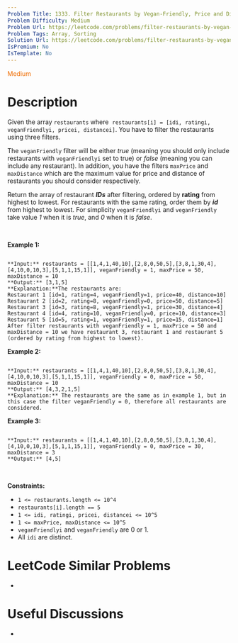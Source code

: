 ```yaml
---
Problem Title: 1333. Filter Restaurants by Vegan-Friendly, Price and Distance
Problem Difficulty: Medium
Problem Url: https://leetcode.com/problems/filter-restaurants-by-vegan-friendly-price-and-distance/
Problem Tags: Array, Sorting
Solution Url: https://leetcode.com/problems/filter-restaurants-by-vegan-friendly-price-and-distance/solution/
IsPremium: No
IsTemplate: No
---
```


<span style="color: rgb(239, 108, 0);">Medium</span>

# Description

Given the array `restaurants` where  `restaurants[i] = [idi, ratingi, veganFriendlyi, pricei, distancei]`. You have to filter the restaurants using three filters.


The `veganFriendly` filter will be either *true* (meaning you should only include restaurants with `veganFriendlyi` set to true) or *false* (meaning you can include any restaurant). In addition, you have the filters `maxPrice` and `maxDistance` which are the maximum value for price and distance of restaurants you should consider respectively.


Return the array of restaurant ***IDs*** after filtering, ordered by **rating** from highest to lowest. For restaurants with the same rating, order them by ***id*** from highest to lowest. For simplicity `veganFriendlyi` and `veganFriendly` take value *1* when it is *true*, and *0* when it is *false*.


 


**Example 1:**



```

**Input:** restaurants = [[1,4,1,40,10],[2,8,0,50,5],[3,8,1,30,4],[4,10,0,10,3],[5,1,1,15,1]], veganFriendly = 1, maxPrice = 50, maxDistance = 10
**Output:** [3,1,5] 
**Explanation:**The restaurants are:
Restaurant 1 [id=1, rating=4, veganFriendly=1, price=40, distance=10]
Restaurant 2 [id=2, rating=8, veganFriendly=0, price=50, distance=5]
Restaurant 3 [id=3, rating=8, veganFriendly=1, price=30, distance=4]
Restaurant 4 [id=4, rating=10, veganFriendly=0, price=10, distance=3]
Restaurant 5 [id=5, rating=1, veganFriendly=1, price=15, distance=1] 
After filter restaurants with veganFriendly = 1, maxPrice = 50 and maxDistance = 10 we have restaurant 3, restaurant 1 and restaurant 5 (ordered by rating from highest to lowest). 

```

**Example 2:**



```

**Input:** restaurants = [[1,4,1,40,10],[2,8,0,50,5],[3,8,1,30,4],[4,10,0,10,3],[5,1,1,15,1]], veganFriendly = 0, maxPrice = 50, maxDistance = 10
**Output:** [4,3,2,1,5]
**Explanation:** The restaurants are the same as in example 1, but in this case the filter veganFriendly = 0, therefore all restaurants are considered.

```

**Example 3:**



```

**Input:** restaurants = [[1,4,1,40,10],[2,8,0,50,5],[3,8,1,30,4],[4,10,0,10,3],[5,1,1,15,1]], veganFriendly = 0, maxPrice = 30, maxDistance = 3
**Output:** [4,5]

```

 


**Constraints:**


* `1 <= restaurants.length <= 10^4`
* `restaurants[i].length == 5`
* `1 <= idi, ratingi, pricei, distancei <= 10^5`
* `1 <= maxPrice, maxDistance <= 10^5`
* `veganFriendlyi` and `veganFriendly` are 0 or 1.
* All `idi` are distinct.




# LeetCode Similar Problems

- []()

# Useful Discussions

- []()
